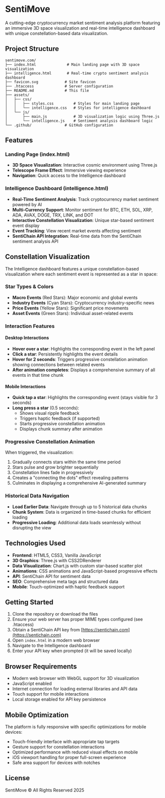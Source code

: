 # SentiMove

A cutting-edge cryptocurrency market sentiment analysis platform featuring an immersive 3D space visualization and real-time intelligence dashboard with unique constellation-based data visualization.

## Project Structure

```
sentimove.com/
├── index.html              # Main landing page with 3D space visualization
├── intelligence.html       # Real-time crypto sentiment analysis dashboard
├── favicon.svg            # Site favicon
├── .htaccess              # Server configuration
├── README.md              # This file
├── assets/
│   ├── css/
│   │   ├── styles.css         # Styles for main landing page
│   │   └── intelligence.css   # Styles for intelligence dashboard
│   └── js/
│       ├── main.js            # 3D visualization logic using Three.js
│       └── intelligence.js    # Sentiment analysis dashboard logic
└── .github/               # GitHub configuration

```

## Features

### Landing Page (index.html)
- **3D Space Visualization**: Interactive cosmic environment using Three.js
- **Telescope Frame Effect**: Immersive viewing experience
- **Navigation**: Quick access to the Intelligence dashboard

### Intelligence Dashboard (intelligence.html)
- **Real-Time Sentiment Analysis**: Track cryptocurrency market sentiment powered by AI
- **Multi-Currency Support**: Monitor sentiment for BTC, ETH, SOL, XRP, ADA, AVAX, DOGE, TRX, LINK, and DOT
- **Interactive Constellation Visualization**: Unique star-based sentiment event display
- **Event Tracking**: View recent market events affecting sentiment
- **SentiChain API Integration**: Real-time data from the SentiChain sentiment analysis API

## Constellation Visualization

The Intelligence dashboard features a unique constellation-based visualization where each sentiment event is represented as a star in space:

### Star Types & Colors
- **Macro Events** (Red Stars): Major economic and global events
- **Industry Events** (Cyan Stars): Cryptocurrency industry-specific news
- **Price Events** (Yellow Stars): Significant price movements
- **Asset Events** (Green Stars): Individual asset-related events

### Interaction Features

#### Desktop Interactions
- **Hover over a star**: Highlights the corresponding event in the left panel
- **Click a star**: Persistently highlights the event details
- **Hover for 2 seconds**: Triggers progressive constellation animation showing connections between related events
- **After animation completes**: Displays a comprehensive summary of all events in that time chunk

#### Mobile Interactions
- **Quick tap a star**: Highlights the corresponding event (stays visible for 3 seconds)
- **Long press a star** (0.5 seconds): 
  - Shows visual ripple feedback
  - Triggers haptic feedback (if supported)
  - Starts progressive constellation animation
  - Displays chunk summary after animation

### Progressive Constellation Animation
When triggered, the visualization:
1. Gradually connects stars within the same time period
2. Stars pulse and grow brighter sequentially
3. Constellation lines fade in progressively
4. Creates a "connecting the dots" effect revealing patterns
5. Culminates in displaying a comprehensive AI-generated summary

### Historical Data Navigation
- **Load Earlier Data**: Navigate through up to 5 historical data chunks
- **Chunk System**: Data is organized in time-based chunks for efficient loading
- **Progressive Loading**: Additional data loads seamlessly without disrupting the view

## Technologies Used

- **Frontend**: HTML5, CSS3, Vanilla JavaScript
- **3D Graphics**: Three.js with CSS2DRenderer
- **Data Visualization**: Chart.js with custom star-based scatter plot
- **Animations**: CSS animations and JavaScript-based progressive effects
- **API**: SentiChain API for sentiment data
- **SEO**: Comprehensive meta tags and structured data
- **Mobile**: Touch-optimized with haptic feedback support

## Getting Started

1. Clone the repository or download the files
2. Ensure your web server has proper MIME types configured (see .htaccess)
3. Obtain a SentiChain API key from [https://sentichain.com](https://sentichain.com)
4. Open `index.html` in a modern web browser
5. Navigate to the Intelligence dashboard
6. Enter your API key when prompted (it will be saved locally)

## Browser Requirements

- Modern web browser with WebGL support for 3D visualization
- JavaScript enabled
- Internet connection for loading external libraries and API data
- Touch support for mobile interactions
- Local storage enabled for API key persistence

## Mobile Optimization

The platform is fully responsive with specific optimizations for mobile devices:
- Touch-friendly interface with appropriate tap targets
- Gesture support for constellation interactions
- Optimized performance with reduced visual effects on mobile
- iOS viewport handling for proper full-screen experience
- Safe area support for devices with notches

## License

SentiMove © All Rights Reserved 2025 
